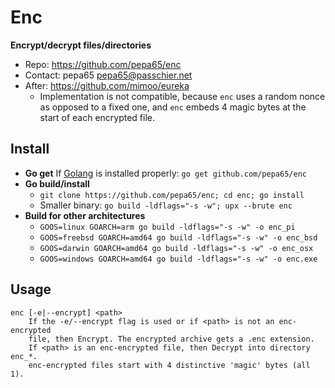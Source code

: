 # Enc
**Encrypt/decrypt files/directories**
* Repo: https://github.com/pepa65/enc
* Contact: pepa65 <pepa65@passchier.net>
* After: https://github.com/mimoo/eureka
  - Implementation is not compatible, because `enc` uses a random nonce as
opposed to a fixed one, and `enc` embeds 4 magic bytes at the start of each
encrypted file.

## Install
* **Go get** If [Golang](https://golang.org/) is installed properly:
`go get github.com/pepa65/enc`
* **Go build/install**
  - `git clone https://github.com/pepa65/enc; cd enc; go install`
  - Smaller binary: `go build -ldflags="-s -w"; upx --brute enc`
* **Build for other architectures**
  - `GOOS=linux GOARCH=arm go build -ldflags="-s -w" -o enc_pi`
  - `GOOS=freebsd GOARCH=amd64 go build -ldflags="-s -w" -o enc_bsd`
  - `GOOS=darwin GOARCH=amd64 go build -ldflags="-s -w" -o enc_osx`
  - `GOOS=windows GOARCH=amd64 go build -ldflags="-s -w" -o enc.exe`

## Usage
```
enc [-e|--encrypt] <path>
    If the -e/--encrypt flag is used or if <path> is not an enc-encrypted
    file, then Encrypt. The encrypted archive gets a .enc extension.
    If <path> is an enc-encrypted file, then Decrypt into directory enc_*.
    enc-encrypted files start with 4 distinctive 'magic' bytes (all 1).
```
